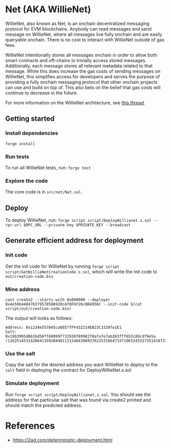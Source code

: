 # Net (AKA WillieNet)

WillieNet, also known as Net, is an onchain decentralized messaging protocol for EVM blockchains. Anybody can read messages and send message on WillieNet, where all messages live fully onchain and are easily queryable onchain. There is no cost to interact with WillieNet outside of gas fees.

WillieNet intentionally stores all messages onchain in order to allow both smart contracts and off-chains to trivially access stored messages. Additionally, each message stores all relevant metadata related to that message. While this does increase the gas costs of sending messages on WillieNet, this simplifies access for developers and serves the purpose of providing a fully onchain messaging protocol that other onchain projects can use and build on top of. This also bets on the belief that gas costs will continue to decrease in the future.

For more information on the WillieNet architecture, see [this thread](https://twitter.com/AspynPalatnick/status/1784072548730171795).

## Getting started

### Install dependencies

`forge install`

### Run tests

To run all WillieNet tests, run: `forge test`

### Explore the code

The core code is in `src/net/Net.sol`.

## Deploy

To deploy WillieNet, run: `forge script script/DeployWillienet.s.sol --rpc-url $RPC_URL --private-key $PRIVATE_KEY --broadcast`

## Generate efficient address for deployment

### Init code

Get the init code for WillieNet by running `forge script script/GetWillieNetCreationCode.s.sol`, which will write the init code to `out/creation-code.bin`

### Mine address

```
cast create2 --starts-with 0x000000 --deployer 0x4e59b44847b379578588920cA78FbF26c0B4956C --init-code $(cat script/out/creation-code.bin)
```

The output will looks as follows:

```
Address: 0x1234e557845ca0EE7fFF432214EB23C3320fe1E1
Salt: 0x19b3995d061bd58ff68999f72293078998278a7afe7ab263fff653c89cdf9e5a (11625145314286413592844811312464308937622531664715719632453373514187339177562)
```

### Use the salt

Copy the salt for the desired address you want WillieNet to deploy to the `salt` field in deploying the contract for DeployWillieNet.s.sol

### Simulate deployment

Run `forge script script/DeployWillienet.s.sol`. You should see the address for that particular salt that was found via create2 printed and should match the predicted address.

# References

- https://2ad.com/deterministic-deployment.html
